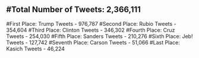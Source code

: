 #Total Number of Tweets: 2,366,111 
---
#First Place: Trump Tweets - 976,787
#Second Place: Rubio Tweets - 354,604
#Third Place: Clinton Tweets - 346,302
#Fourth Place: Cruz Tweets - 254,030
#Fifth Place: Sanders Tweets - 210,276
#Sixth Place: Jeb! Tweets - 127,742
#Seventh Place: Carson Tweets - 51,066
#Last Place: Kasich Tweets - 46,224
